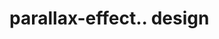 # parallax-effect.. design                                                                                                                                                                                                                                                                                                                          
                                     

